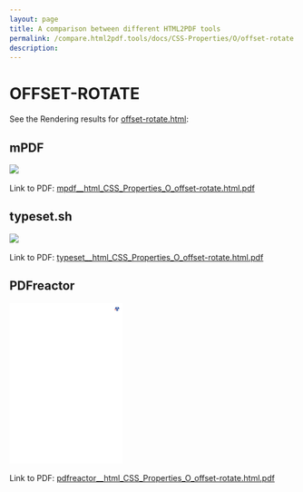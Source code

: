 ```yaml
---
layout: page
title: A comparison between different HTML2PDF tools
permalink: /compare.html2pdf.tools/docs/CSS-Properties/O/offset-rotate.html
description: 
---
```


# OFFSET-ROTATE

See the Rendering results for [offset-rotate.html](/html/CSS%20Properties/O/offset-rotate.html):

## mPDF
![](mpdf__html_CSS_Properties_O_offset-rotate.html.png) 

Link to PDF: [mpdf__html_CSS_Properties_O_offset-rotate.html.pdf](mpdf__html_CSS_Properties_O_offset-rotate.html.pdf)

## typeset.sh
![](typeset__html_CSS_Properties_O_offset-rotate.html.png) 

Link to PDF: [typeset__html_CSS_Properties_O_offset-rotate.html.pdf](typeset__html_CSS_Properties_O_offset-rotate.html.pdf)

## PDFreactor
![](pdfreactor__html_CSS_Properties_O_offset-rotate.html.png) 

Link to PDF: [pdfreactor__html_CSS_Properties_O_offset-rotate.html.pdf](pdfreactor__html_CSS_Properties_O_offset-rotate.html.pdf)
